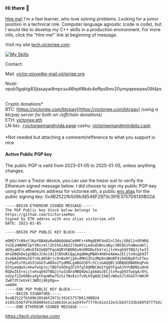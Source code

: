### Hi there 👋
[Hire me!](https://gist.github.com/VictorieeMan/384928dab6d0d9649f19c8b658498e81) I'm a fast learner, who love solving problems. Looking for a junior position in a technical role. Computer language agnostic (code is code), but I would like to develop my C++ skills in a production environment. For more info, click the "Hire me!" link at beginning of message.

Visit my site [tech.victoriee.com](https://tech.victoriee.com)

[![My Skills](https://skillicons.dev/icons?i=cpp,rust,flutter)](https://skillicons.dev)

Contact: 

Mail: victor.oiove@e-mail.victoriee.org

Nostr: npub1lgqktg83jtasayw8mpcsu46hptf8kdc4effps8mv20ymyqeewpes09l4ps

\
Crypto donations* \
BTC: [https://victoriee.com/btcpay](https://victoriee.com/btcpay) *(using a btcpay server for both on-/offchain donations)*\
ETH: [victoriee.eth](https://victoriee.eth.xyz) <!--*(You can send directly to this domain in your ETH wallet, it's a valid adress :))*--> \
LN-btc:  <a href="lightning:victorieeman@vida.page">⚡victorieeman@vida.page</a>
cashu: victorieeman@minibits.cash

*Not needed but attaching a comment/refference to what you support is nice


#### Active Public PGP key
The public PGP is valid from 2023-01-05 to 2025-01-05, unless anything changes.

If you own a Trezor device, you can use the trezor suit to verify the Ethereum signed message below. I did choose to sign my public PGP-key using the ethereum address for victoriee.eth, a public [ens alias](https://ens.domains/) for the public signing key: 0x4B2522fb509b38546F2973c391E3757D6130B02d.

```
-----BEGIN ETHEREUM SIGNED MESSAGE-----
The PGP Public key block below belongs to https://github.com/VictorieeMan
Signed by ETH addres with ens alias victoriee.eth
DATE: 2023-01-05

-----BEGIN PGP PUBLIC KEY BLOCK-----

mDMEY7cN9xYJKwYBBAHaRw8BAQdAACmUMFz+kMq8EMF4nDInlI6sjSR6l2+OFHRQ
YoIEiHW0NFZpY3RvcmllZU1hbiA8Z2l0aHViLmdudXBnLmNyc3N5QG1haWwudmlj
dG9yaWVlLmNvbT6ImQQTFgoAQRYhBDNSu8n0RDDwIkXreijtxHsqb93TBQJjtw33
AhsDBQkDw1g5BQsJCAcCAiICBhUKCQgLAgQWAgMBAh4HAheAAAoJECjtxHsqb93T
XxoBAIHXHxSEfrHL46hBrjc0+Nx0YjgXu4MH1Zh1dMp9ndWUAP4jDAUBp0futfeu
ZcPpdtx7Oi4SSlmGGfuARXo2TydMDLg4BGO3DfcSCisGAQQBl1UBBQEBB0DbqPxb
QlhyemQwX/mkwfwVpln/lBDfeXOhgZF2XfglKQMBCAeIfgQYFgoAJhYhBDNSu8n0
RDDwIkXreijtxHsqb93TBQJjtw33AhsMBQkDw1g5AAoJECjtxHsqb93TwUgA/0YL
od2pf2Zo6RBxaXgthqoWhw7hiSi7Wx8zv7v9LhVgAQC2kWjcW6o2JlXkGIYrWHJM
ZwKTZF2eUvklJWDUj8EpDg==
=mA0H
-----END PGP PUBLIC KEY BLOCK-----
-----BEGIN SIGNATURE-----
0x4B2522fb509b38546F2973c391E3757D6130B02d
e185cb5bfdf6368805e512a6b3dcacaa59fef7779cb1e232e3cbb57333b389fd7775dc17385a275c04c8d396dfd62d98a0204131807ef9bd24c7850480c4f5931b
-----END ETHEREUM SIGNED MESSAGE-----
```

<!--
This resume/profile page is pretty new and hence under construction.
[https://victorieeman.github.io/](https://victorieeman.github.io/)
To do: Replace stopgap text with actual information.

This Techblog is also a new experiment of mine, not started only sample posts so far:
[https://odysee.com/@VictorieeTech:2](https://odysee.com/@VictorieeTech:2)

Goal: Share insights and write about programming, algorithms and technical stuff related to what I do.

To do: Publish first real blog post.
-->

https://tech.victoriee.com/

<!--
**VictorieeMan/VictorieeMan** is a ✨ _special_ ✨ repository because its `README.md` (this file) appears on your GitHub profile.

Here are some ideas to get you started:

- 🔭 I’m currently working on ...
- 🌱 I’m currently learning ...
- 👯 I’m looking to collaborate on ...
- 🤔 I’m looking for help with ...
- 💬 Ask me about ...
- 📫 How to reach me: ...
- 😄 Pronouns: ...
- ⚡ Fun fact: ...
-->
